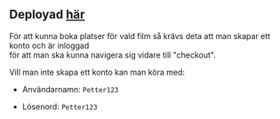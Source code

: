 ## Deployad [här](https://cinemalule.netlify.app/)

För att kunna boka platser för vald film så krävs deta att man skapar ett konto och är inloggad <br> för att man ska kunna navigera sig vidare till "checkout". 

Vill man inte skapa ett konto kan man köra med:

- Användarnamn: `Petter123`

- Lösenord: `Petter123`

